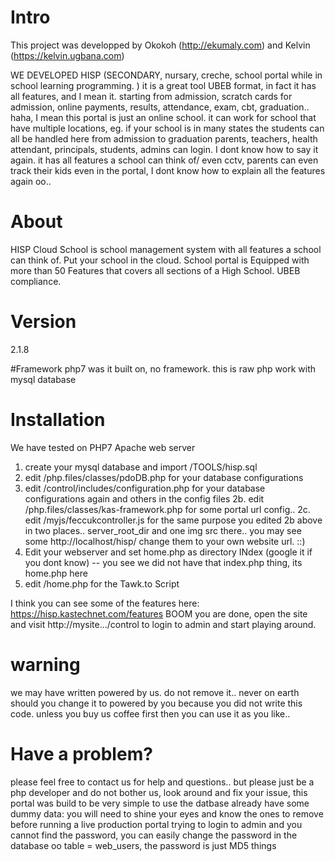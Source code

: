 
# Intro
This project was developped by Okokoh (http://ekumaly.com)
and Kelvin (https://kelvin.ugbana.com)

WE DEVELOPED HISP (SECONDARY, nursary, creche, school portal while in school learning programming. ) it is a great tool
UBEB format, in fact it has all features, and I mean it. starting from admission, scratch cards for admission, 
online payments, results, attendance, exam, cbt, graduation.. haha, I mean this portal is just an online school.
it can work for school that have multiple locations, eg. if your school is in many states the students can all be handled here from admission to graduation
parents, teachers, health attendant, principals, students, admins can login. I dont know how to say it again. it has all features a school can think of/
even cctv, parents can even track their kids even in the portal, I dont know how to explain all the features again oo..

# About
HISP Cloud School is school management system with all features a school can think of. Put your school in the cloud. School portal is Equipped with more than 50 Features that covers all sections of a High School. UBEB compliance.

# Version
2.1.8

#Framework
php7 was it built on, no framework. this is raw php work with mysql database

# Installation
We have tested on PHP7 Apache web server
1. create your mysql database and import /TOOLS/hisp.sql
2. edit /php.files/classes/pdoDB.php for your database configurations 
2. edit /control/includes/configuration.php for your database configurations again and others in the config files 
2b. edit /php.files/classes/kas-framework.php for some portal url config..
2c. edit /myjs/feccukcontroller.js for the same purpose you edited 2b above in two places.. server_root_dir and one img src there..
you may see some http://localhost/hisp/ change them to your own website url. ::)
3. Edit your webserver and set home.php as directory INdex (google it if you dont know) -- you see we did not have that index.php thing, its home.php here
4. edit /home.php for the Tawk.to Script 

I think you can see some of the features here: https://hisp.kastechnet.com/features
BOOM you are done, open the site and visit http://mysite.../control to login to admin and start playing around.



# warning
we may have written powered by us. do not remove it.. never on earth should you change it to powered by you
because you did not write this code. unless you buy us coffee first then you can use it as you like..

# Have a problem?
please feel free to contact us for help and questions.. 
but please just be a php developer and do not bother us, look around and fix your issue, this portal was build to be very simple to use
the datbase already have some dummy data: you will need to shine your eyes and know the ones to remove before running a live production portal
trying to login to admin and you cannot find the password, you can easily change the password in the database oo
table = web_users, the password is just MD5 things
